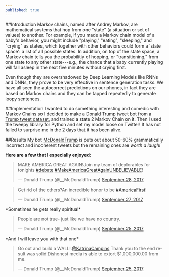 ```yaml
---
published: true
---
```

##Introduction
Markov chains, named after Andrey Markov, are mathematical systems that hop from one "state" (a situation or set of values) to another. For example, if you made a Markov chain model of a baby's behavior, you might include "playing," "eating", "sleeping," and "crying" as states, which together with other behaviors could form a 'state space': a list of all possible states. In addition, on top of the state space, a Markov chain tells you the probabilitiy of hopping, or "transitioning," from one state to any other state---e.g., the chance that a baby currently playing will fall asleep in the next five minutes without crying first.

Even though they are overshadowed by Deep Learning Models like RNNs and DNNs, they prove to be very effective in sentence generation tasks. We have all seen the autocorrect predictions on our phones, in fact they are based on Markov chains and they can be tapped repeatedly to generate loopy sentences.

##Implementation
I wanted to do something interesting and comedic with Markov Chains so I decided to make a Donald Trump tweet bot from a [Trump tweet dataset.](https://www.kaggle.com/kingburrito666/better-donald-trump-tweets) and trained a state 2 Markov Chain on it.
Then I used the tweepy library for Python and set my model loose on Twitter! It has not failed to surprise me in the 2 days that it has been alive.

##Results
My bot [McDonaldTrump](https://twitter.com/__McDonaldTrump) is puts out about 50-60% grammatically incorrect and incoherent tweets but the remaining ones are *worth a laugh!*

**Here are a few that I especially enjoyed:**
<blockquote class="twitter-tweet" data-lang="en"><p lang="en" dir="ltr">MAKE AMERICA GREAT AGAIN!Join my team of deplorables for tonights <a href="https://twitter.com/hashtag/debate?src=hash&amp;ref_src=twsrc%5Etfw">#debate</a> <a href="https://twitter.com/hashtag/MakeAmericaGreatAgainUNBELIEVABLE?src=hash&amp;ref_src=twsrc%5Etfw">#MakeAmericaGreatAgainUNBELIEVABLE</a>!</p>&mdash; Donald Trump (@__McDonaldTrump) <a href="https://twitter.com/__McDonaldTrump/status/913465988393422849?ref_src=twsrc%5Etfw">September 28, 2017</a></blockquote>
<script async src="//platform.twitter.com/widgets.js" charset="utf-8"></script>

<blockquote class="twitter-tweet" data-lang="en"><p lang="en" dir="ltr">Get rid of the others?An incredible honor to be <a href="https://twitter.com/hashtag/AmericaFirst?src=hash&amp;ref_src=twsrc%5Etfw">#AmericaFirst</a>!</p>&mdash; Donald Trump (@__McDonaldTrump) <a href="https://twitter.com/__McDonaldTrump/status/912944443879239680?ref_src=twsrc%5Etfw">September 27, 2017</a></blockquote>
<script async src="//platform.twitter.com/widgets.js" charset="utf-8"></script>
*Sometimes he gets really spiritual*
<blockquote class="twitter-tweet" data-lang="en"><p lang="en" dir="ltr">People are not true- just like we have no country.</p>&mdash; Donald Trump (@__McDonaldTrump) <a href="https://twitter.com/__McDonaldTrump/status/912232902351519744?ref_src=twsrc%5Etfw">September 25, 2017</a></blockquote>
<script async src="//platform.twitter.com/widgets.js" charset="utf-8"></script>
*And I will leave you with that one*
<blockquote class="twitter-tweet" data-lang="en"><p lang="en" dir="ltr">Go out and build a WALL!.<a href="https://twitter.com/KatrinaCampins?ref_src=twsrc%5Etfw">@KatrinaCampins</a> Thank you to the end result was solid!Dishonest media is able to extort $1,000,000.00 from me.</p>&mdash; Donald Trump (@__McDonaldTrump) <a href="https://twitter.com/__McDonaldTrump/status/912251927349559296?ref_src=twsrc%5Etfw">September 25, 2017</a></blockquote>
<script async src="//platform.twitter.com/widgets.js" charset="utf-8"></script>